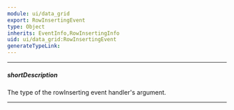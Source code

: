 ```yaml
---
module: ui/data_grid
export: RowInsertingEvent
type: Object
inherits: EventInfo,RowInsertingInfo
uid: ui/data_grid:RowInsertingEvent
generateTypeLink: 
---
```

---
##### shortDescription
The type of the rowInserting event handler's argument.

---
<!-- Description goes here -->